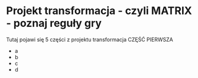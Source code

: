 # Projekt transformacja - czyli MATRIX - poznaj reguły gry

Tutaj pojawi się 5 części z projektu transformacja 
CZĘŚĆ PIERWSZA
- a
- b
- c
- d

